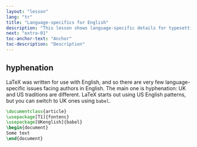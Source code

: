 ```yaml
---
layout: "lesson"
lang: "tr"
title: "Language-specifics for English"
description: "This lesson shows language-specific details for typesetting text in English."
next: "extra-01"
toc-anchor-text: "Anchor"
toc-description: "Description"
---
```


## hyphenation

LaTeX was written for use with English, and so there are very few
language-specific issues facing authors in English. The main one
is hyphenation: UK and US traditions are different. LaTeX starts out
using US English patterns, but you can switch to UK ones using `babel`.

```latex
\documentclass{article}
\usepackage[T1]{fontenc}
\usepackage[UKenglish]{babel}
\begin{document}
Some text
\end{document}
```
